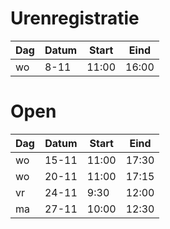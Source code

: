 # Urenregistratie

Dag | Datum | Start | Eind
--- | --- | --- | ---
wo | 8-11 | 11:00 | 16:00
# Open
Dag | Datum | Start | Eind
---|---|---|---
wo | 15-11 | 11:00 | 17:30
wo | 20-11 | 11:00 | 17:15
vr | 24-11 | 9:30 | 12:00
ma | 27-11 | 10:00 | 12:30
